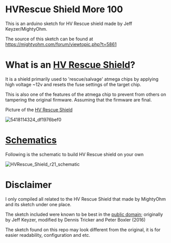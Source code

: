 # HVRescue Shield More 100
This is an arduino sketch for HV Rescue shield made by Jeff Keyzer/MightyOhm.

The source of this sketch can be found at https://mightyohm.com/forum/viewtopic.php?t=5861

# What is an [HV Rescue Shield](https://mightyohm.com/blog/products/hv-rescue-shield-2-x/)?
It is a shield primarily used to 'rescue/salvage' atmega chips by applying high voltage ~12v and resets the fuse settings of the target chip.

This is also one of the features of the atmega chip to prevent from others on tampering the original firmware. Assuming that the firmware are final.

Picture of the [HV Rescue Shield](https://mightyohm.com/blog/products/hv-rescue-shield-2-x/)

![5418114324_df1976bef0](https://github.com/sarf2k4/HVRescue-Shield-More-100/assets/9604217/1176c57c-3b93-4d48-933a-732456f15dff)

# [Schematics](https://mightyohm.com/blog/products/hv-rescue-shield-2-x/design-files/)
Following is the schematic to build HV Rescue shield on your own

![HVRescue_Shield_r21_schematic](https://github.com/sarf2k4/HVRescue-Shield-More-100/assets/9604217/1ae6f328-1269-4f55-b216-69be3de9e560)

# Disclaimer
I only compiled all related to the HV Rescue Shield that made by MightyOhm and its sketch under one place.

The sketch included were known to be best in the [public domain](https://mightyohm.com/forum/viewtopic.php?t=5861); originally by Jeff Keyzer, modified by Dennis Tricker and Peter Boxler (2016)

The sketch found on this repo may look different from the original, it is for easier readability, configuration and etc.

